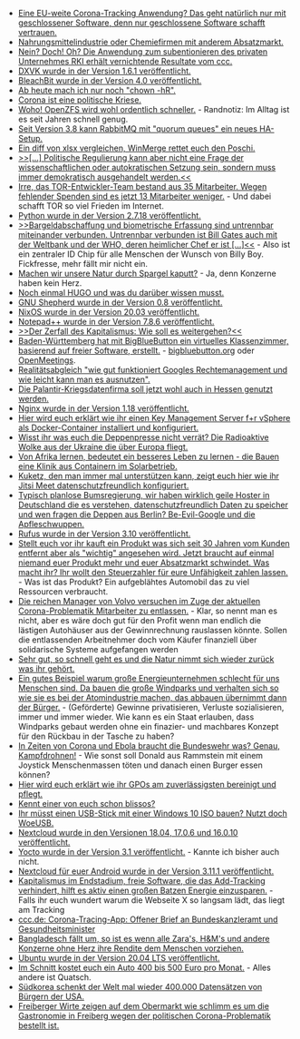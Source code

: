 * [Eine EU-weite Corona-Tracking Anwendung? Das geht natürlich nur mit geschlossener Software, denn nur geschlossene Software schafft vertrauen.](https://www.kuketz-blog.de/projekt-pepp-pt-offenbar-nicht-an-transparenz-interessiert/)
* [Nahrungsmittelindustrie oder Chemiefirmen mit anderem Absatzmarkt.](https://netzfrauen.org/2020/04/19/lebensmittel-9/)
* [Nein? Doch! Oh? Die Anwendung zum subentionieren des privaten Unternehmes RKI erhält vernichtende Resultate vom ccc.](https://www.ccc.de/de/updates/2020/abofalle-datenspende)
* [DXVK wurde in der Version 1.6.1 veröffentlicht.](https://www.phoronix.com/scan.php?page=news_item&px=DXVK-1.6.1-Released)
* [BleachBit wurde in der Version 4.0 veröffentlicht.](https://www.ghacks.net/2020/04/20/bleachbit-4-0-released-with-improvements-for-cleaning-firefox-chrome-and-more-themes/)
* [Ab heute mach ich nur noch "chown -hR".](https://utcc.utoronto.ca/~cks/space/blog/sysadmin/ChownSymlinkSafety)
* [Corona ist eine politische Kriese.](https://tuxproject.de/blog/2020/04/der-tierarzt-sagt-ich-sei-gesund/)
* [Woho! OpenZFS wird wohl ordentlich schneller.](https://www.phoronix.com/scan.php?page=news_item&px=OpenZFS-3x-Boost-Sync-ZVOL) - Randnotiz: Im Alltag ist es seit Jahren schnell genug.
* [Seit Version 3.8 kann RabbitMQ mit "quorum queues" ein neues HA-Setup.](https://www.rabbitmq.com/blog/2020/04/20/rabbitmq-gets-an-ha-upgrade/)
* [Ein diff von xlsx vergleichen, WinMerge rettet euch den Poschi.](https://winmerge.org/)
* [>>[...] Politische Regulierung kann aber nicht eine Frage der wissenschaftlichen oder autokratischen Setzung sein, sondern muss immer demokratisch ausgehandelt werden.<<](https://www.sonnenseite.com/de/zukunft/keine-sozial-kologische-wende-in-sicht.html)
* [Irre, das TOR-Entwickler-Team bestand aus 35 Mitarbeiter. Wegen fehlender Spenden sind es jetzt 13 Mitarbeiter weniger.](https://www.pro-linux.de/news/1/27959/tor-projekt-entl%C3%A4sst-zahlreiche-mitarbeiter.html) - Und dabei schafft TOR so viel Frieden im Internet.
* [Python wurde in der Version 2.7.18 veröffentlicht.](https://www.pro-linux.de/news/1/27960/python-2718-beendet-die-python-2-%C3%84ra.html)
* [>>Bargeldabschaffung und biometrische Erfassung sind untrennbar miteinander verbunden. Untrennbar verbunden ist Bill Gates  auch mit der Weltbank und der WHO,  deren heimlicher Chef er ist [...]<<](https://npr.news.eulu.info/2020/04/21/schoene-neue-welt-des-bill-gates/) - Also ist ein zentraler ID Chip für alle Menschen der Wunsch von Billy Boy. Fickfresse, mehr fällt mir nicht ein.
* [Machen wir unsere Natur durch Spargel kaputt?](https://www.sonnenseite.com/de/umwelt/spargel-regional-und-saisonal.html) - Ja, denn Konzerne haben kein Herz.
* [Noch einmal HUGO und was du darüber wissen musst.](https://opensource.com/article/20/4/hugo-classroom)
* [GNU Shepherd wurde in der Version 0.8 veröffentlicht.](https://www.phoronix.com/scan.php?page=news_item&px=GNU-Shepherd-0.8-Released)
* [NixOS wurde in der Version 20.03 veröffentlicht.](https://www.phoronix.com/scan.php?page=news_item&px=NixOS-20.03-Released)
* [Notepad++ wurde in der Version 7.8.6 veröffentlicht.](https://notepad-plus-plus.org/news/v786-thank-you-healthcare-workers/)
* [>>Der Zerfall des Kapitalismus: Wie soll es weitergehen?<<](https://www.peira.org/der-zerfall-des-kapitalismus-wie-soll-es-weitergehen/)
* [Baden-Württemberg hat mit BigBlueButton ein virtuelles Klassenzimmer, basierend auf freier Software, erstellt.](https://www.kuketz-blog.de/bigbluebutton-als-virtuelles-klassenzimmer-in-baden-wuerttemberg/) - [bigbluebutton.org](https://bigbluebutton.org/) oder [OpenMeetings](https://de.wikipedia.org/wiki/OpenMeetings).
* [Realitätsabgleich "wie gut funktioniert Googles Rechtemanagement und wie leicht kann man es ausnutzen".](https://www.kuketz-blog.de/privacybreacher-die-datenschutzprobleme-von-android/)
* [Die Palantir-Kriegsdatenfirma soll jetzt wohl auch in Hessen genutzt werden.](https://www.golem.de/news/big-data-hessens-corona-krisenstab-will-palantir-software-nutzen-2004-148025.html)
* [Nginx wurde in der Version 1.18 veröffentlicht.](https://www.phoronix.com/scan.php?page=news_item&px=Nginx-1.18-Released)
* [Hier wird euch erklärt wie ihr einen Key Management Server f+r vSphere als Docker-Container installiert und konfiguriert.](https://www.windowspro.de/thomas-drilling/key-management-server-kms-fuer-vsphere-pykmip-als-docker-container-installieren)
* [Wisst ihr was euch die Deppenpresse nicht verrät? Die Radioaktive Wolke aus der Ukraine die über Europa fliegt.](https://netzfrauen.org/2020/04/22/chernobyl-2/)
* [Von Afrika lernen, bedeutet ein besseres Leben zu lernen - die Bauen eine Klinik aus Containern im Solarbetrieb.](https://netzfrauen.org/2020/04/22/coronavirus-8/)
* [Kuketz, den man immer mal unterstützen kann, zeigt euch hier wie ihr Jitsi Meet datenschutzfreundlich konfiguriert.](https://www.kuketz-blog.de/jitsi-meet-server-einstellungen-fuer-einen-datenschutzfreundlichen-betrieb/)
* [Typisch planlose Bumsregierung, wir haben wirklich geile Hoster in Deutschland die es verstehen, datenschutzfreundlich Daten zu speicher und wen fragen die Deppen aus Berlin? Be-Evil-Google und die Apfleschwuppen.](https://www.golem.de/news/corona-app-bundesregierung-setzt-auf-zentrale-datenspeicherung-2004-148034.html)
* [Rufus wurde in der Version 3.10 veröffentlicht.](https://www.planet3dnow.de/cms/55873-rufus-3-10/)
* [Stellt euch vor ihr kauft ein Produkt was sich seit 30 Jahren vom Kunden entfernt aber als "wichtig" angesehen wird. Jetzt braucht auf einmal niemand euer Produkt mehr und euer Absatzmarkt schwindet. Was macht ihr? Ihr wollt den Steuerzahler für eure Unfähigkeit zahlen lassen.](https://www.golem.de/news/staatshilfen-bundeswirtschaftsminister-will-nicht-nur-elektroautos-foerdern-2004-148042.html) - Was ist das Produkt? Ein aufgeblähtes Automobil das zu viel Ressourcen verbraucht.
* [Die reichen Manager von Volvo versuchen im Zuge der aktuellen Corona-Problematik Mitarbeiter zu entlassen.](https://www.golem.de/news/autohaeuser-volvo-startet-onlineshop-fuer-autos-2004-148044.html) - Klar, so nennt man es nicht, aber es wäre doch gut für den Profit wenn man endlich die lästigen Autohäuser aus der Gewinnrechnung rauslassen könnte. Sollen die entlassenden Arbeitnehmer doch vom Käufer finanziell über solidarische Systeme aufgefangen werden
* [Sehr gut, so schnell geht es und die Natur nimmt sich wieder zurück was ihr gehört.](https://netzfrauen.org/2020/04/23/coronavirus-9/)
* [Ein gutes Beispiel warum große Energieunternehmen schlecht für uns Menschen sind. Da bauen die große Windparks und verhalten sich so wie sie es bei der Atomindustrie machen, das abbauen übernimmt dann der Bürger.](https://www.golem.de/news/windparks-ausgedreht-2004-147881.html) - (Geförderte) Gewinne privatisieren, Verluste sozialisieren, immer und immer wieder. Wie kann es ein Staat erlauben, dass Windparks gebaut werden ohne ein finazier- und machbares Konzept für den Rückbau in der Tasche zu haben?
* [In Zeiten von Corona und Ebola braucht die Bundeswehr was? Genau, Kampfdrohnen!](https://weltnetz.tv/story/2328-mit-kampfdrohnen-gegen-corona-und-ebola-virus) - Wie sonst soll Donald aus Rammstein mit einem Joystick Menschenmassen töten und danach einen Burger essen können?
* [Hier wird euch erklärt wie ihr GPOs am zuverlässigsten bereinigt und pflegt.](https://4sysops.com/archives/remove-unneeded-settings-from-group-policy-objects/)
* [Kennt einer von euch schon blissos?](https://www.blissos.org/)
* [Ihr müsst einen USB-Stick mit einer Windows 10 ISO bauen? Nutzt doch WoeUSB.](https://github.com/slacka/WoeUSB)
* [Nextcloud wurde in den Versionen 18.04, 17.0.6 und 16.0.10 veröffentlicht.](https://nextcloud.com/blog/18-0-4-17-0-6-and-16-0-10-are-here-plus-beta-5-for-nextcloud-19/)
* [Yocto wurde in der Version 3.1 veröffentlicht.](https://www.pro-linux.de/news/1/27967/yocto-31-erste-ausgabe-mit-langfristiger-unterst%C3%BCtzung.html) - Kannte ich bisher auch nicht.
* [Nextcloud für euer Android wurde in der Version 3.11.1 veröffentlicht.](https://nextcloud.com/blog/nextcloud-3-11-1-for-android-is-out-plus-tips-about-rich-workspaces-and-auto-upload/)
* [Kapitalismus im Endstadium, freie Software, die das Add-Tracking verhindert, hilft es aktiv einen großen Batzen Energie einzusparen.](https://opensource.com/article/20/4/ad-blockers) - Falls ihr euch wundert warum die Webseite X so langsam lädt, das liegt am Tracking
* [ccc.de: Corona-Tracing-App: Offener Brief an Bundeskanzleramt und Gesundheitsminister](https://www.ccc.de/de/updates/2020/corona-tracing-app-offener-brief-an-bundeskanzleramt-und-gesundheitsminister)
* [Bangladesch fällt um, so ist es wenn alle Zara's, H&M's und andere Konzerne ohne Herz ihre Rendite dem Menschen vorziehen.](https://www.sonnenseite.com/de/wirtschaft/textil-stornos-bangladesch-droht-staatspleite.html)
* [Ubuntu wurde in der Version 20.04 LTS veröffentlicht.](https://www.pro-linux.de/news/1/27970/ubuntu-2004-lts-freigegeben.html)
* [Im Schnitt kostet euch ein Auto 400 bis 500 Euro pro Monat.](https://www.sonnenseite.com/de/mobilitaet/autobesitzer-unterschtzen-gesamtkosten-des-eigenen-autos-massiv.html) - Alles andere ist Quatsch.
* [Südkorea schenkt der Welt mal wieder 400.000 Datensätzen von Bürgern der USA.](https://www.bleepingcomputer.com/news/security/400000-us-south-korean-card-records-put-up-for-sale-online/)
* [Freiberger Wirte zeigen auf dem Obermarkt wie schlimm es um die Gastronomie in Freiberg wegen der politischen Corona-Problematik bestellt ist.](https://www.youtube.com/watch?v=EIhqDH46iZQ)
